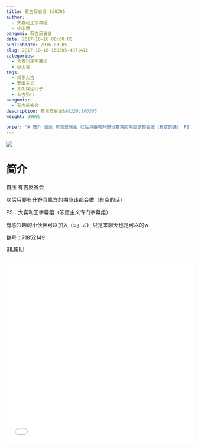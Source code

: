 ```yaml
---
title: 有吉反省会 160305
author: 
  - 大喜利王字幕组
  - 小山君
bangumi: 有吉反省会
date: 2017-10-16 00:00:00
publishdate: 2016-03-05
slug: 2017-10-16-160305-4071412
categories: 
  - 大喜利王字幕组
  - 小山君
tags: 
  - 博多大吉
  - 笨蛋主义
  - 大久保佳代子
  - 有吉弘行
bangumis: 
  - 有吉反省会
description: 有吉反省会&#8226;160305
weight: 39695

brief: "# 简介 自压 有吉反省会 以后只要有升野当嘉宾的期应该都会做（有空的话） PS：大喜利王字幕组（笨蛋主义专门字幕组） 有感兴趣的小伙伴可以加入_(:з」∠)_ 只是来聊天也是可以的w 群号：71852149"
---
```


![](https://i.imgur.com/5HGU3QA.jpg)

# 简介  
自压 有吉反省会


以后只要有升野当嘉宾的期应该都会做（有空的话）


PS：大喜利王字幕组（笨蛋主义专门字幕组） 


有感兴趣的小伙伴可以加入_(:з」∠)_  只是来聊天也是可以的w


群号：71852149

  [BILIBILI](https://www.bilibili.com/video/av4071412/)


<div class="vcontainer">  <iframe class='video' src="//www.bilibili.com/blackboard/player.html?aid=4071412" width="100%" height="500" frameborder="0" allowfullscreen="allowfullscreen"></iframe></div>
